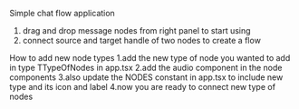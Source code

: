 Simple chat flow application
1. drag and drop message nodes from right panel to start using
2. connect source and target handle of two nodes to create a flow

How to add new node types
1.add the new type of node you wanted to add in
 type TTypeOfNodes in app.tsx
2.add the audio component in the node components
3.also update the NODES constant in app.tsx to include new type and its icon and label
4.now you are ready to connect new type of nodes
